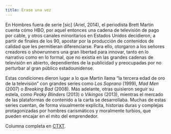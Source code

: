 ```yaml
---
title: Érase una vez
---
```

En Hombres fuera de serie \[sic] (Ariel, 2014), el periodista Brett Martin cuenta cómo HBO, por aquel entonces una cadena de televisión de pago por cable, y otros canales minoritarios en Estados Unidos decidieron, a partir de finales de los 90, apostar por la producción de contenidos de calidad que les permitieran diferenciarse. Para ello, otorgaron a los señores creadores o showrunners una gran libertad para innovar, tanto en lo narrativo como en lo formal, que no existía en las grandes cadenas de televisión en abierto, dependientes de la publicidad y preocupadas por no perturbar al gran público estadounidense. 

Estas condiciones dieron lugar a lo que Martin llama “la tercera edad de oro de la televisión” con grandes series como _Los Soprano_ (1999), _Mad Men_ (2007) o _Breaking Bad_ (2008). Más adelante, otras quisieron seguir su estela, como _Peaky Blinders_ (2013) o _Vikingos_ (2013), mientras el mercado de las plataformas de contenido a la carta se desarrollaba. Muchas de estas series cuentan, de forma visualmente explícita, historias duras y complejas protagonizadas por hombres carismáticos y moralmente turbios, que pueden encajar en el mito del emprendedor. 

Columna completa en [CTXT](https://ctxt.es/es/20211201/Firmas/38104/shrek-juego-del-calamar-series-succesion-elena-de-sus.htm).

